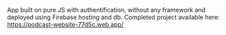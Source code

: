 App built on pure JS with authentification, without any framework and deployed using Firebase hosting and db.
Completed project available here: https://podcast-website-77d5c.web.app/
